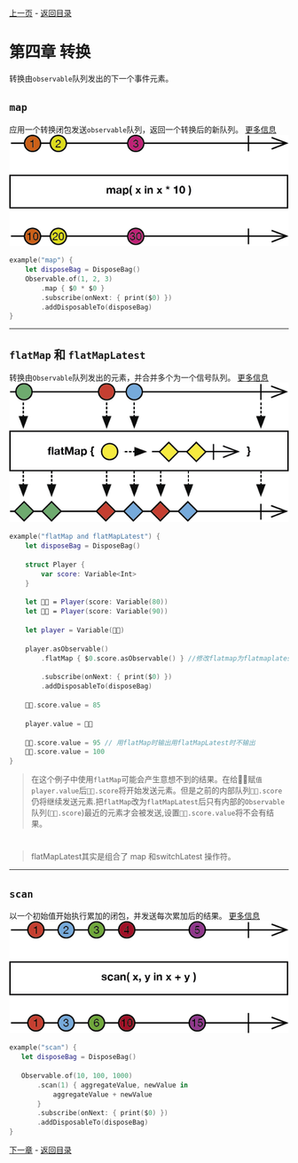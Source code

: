 
 [上一页](/Combining_Operators.md) - [返回目录](/README.md)

# 第四章 转换
转换由`observable`队列发出的下一个事件元素。
## `map`
 应用一个转换闭包发送`observable`队列，返回一个转换后的新队列。 [更多信息](http://reactivex.io/documentation/operators/map.html)
![](https://raw.githubusercontent.com/kzaher/rxswiftcontent/master/MarbleDiagrams/png/map.png)
```swift
example("map") {
    let disposeBag = DisposeBag()
    Observable.of(1, 2, 3)
        .map { $0 * $0 }
        .subscribe(onNext: { print($0) })
        .addDisposableTo(disposeBag)
}
```

----
 
## `flatMap` 和 `flatMapLatest`
 转换由`Observable`队列发出的元素，并合并多个为一个信号队列。 [更多信息](http://reactivex.io/documentation/operators/flatmap.html)
 ![](https://raw.githubusercontent.com/kzaher/rxswiftcontent/master/MarbleDiagrams/png/flatmap.png)
```swift
example("flatMap and flatMapLatest") {
    let disposeBag = DisposeBag()
    
    struct Player {
        var score: Variable<Int>
    }
    
    let 👦🏻 = Player(score: Variable(80))
    let 👧🏼 = Player(score: Variable(90))
    
    let player = Variable(👦🏻)
    
    player.asObservable()
        .flatMap { $0.score.asObservable() } //修改flatmap为flatmaplatest观察打印输出的变化

        .subscribe(onNext: { print($0) })
        .addDisposableTo(disposeBag)
    
    👦🏻.score.value = 85
    
    player.value = 👧🏼
    
    👦🏻.score.value = 95 // 用flatMap时输出用flatMapLatest时不输出
    👧🏼.score.value = 100
}
```
> 在这个例子中使用`flatMap`可能会产生意想不到的结果。在给👧🏼赋`值player.value`后`👧🏼.score`将开始发送元素。但是之前的内部队列`👦🏻.score`仍将继续发送元素.把`flatMap`改为`flatMapLatest`后只有内部的`Observable`队列(`👧🏼.score`)最近的元素才会被发送,设置`👦🏻.score.value`将不会有结果。
#
> flatMapLatest其实是组合了 map 和switchLatest 操作符。


----
 
## `scan`
 以一个初始值开始执行累加的闭包，并发送每次累加后的结果。 [更多信息](http://reactivex.io/documentation/operators/scan.html)
 ![](https://raw.githubusercontent.com/kzaher/rxswiftcontent/master/MarbleDiagrams/png/scan.png)
 ```swift
example("scan") {
    let disposeBag = DisposeBag()
    
    Observable.of(10, 100, 1000)
        .scan(1) { aggregateValue, newValue in
            aggregateValue + newValue
        }
        .subscribe(onNext: { print($0) })
        .addDisposableTo(disposeBag)
}
```
[下一章](/Filtering_and_Conditional_Operators.md) - [返回目录](/README.md)
